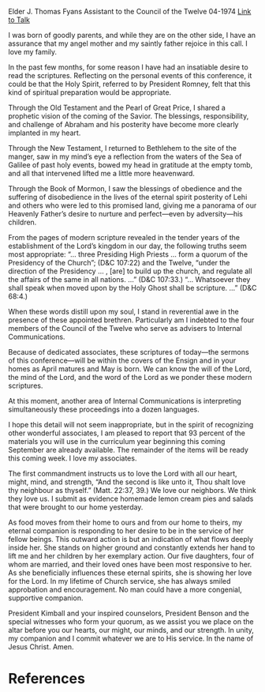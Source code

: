 Elder J. Thomas Fyans
Assistant to the Council of the Twelve
04-1974
[Link to Talk](https://www.churchofjesuschrist.org/study/general-conference/1974/04/commitment-to-serve?lang=eng)

I was born of goodly parents, and while they are on the other side, I have an assurance that my angel mother and my saintly father rejoice in this call. I love my family.

In the past few months, for some reason I have had an insatiable desire to read the scriptures. Reflecting on the personal events of this conference, it could be that the Holy Spirit, referred to by President Romney, felt that this kind of spiritual preparation would be appropriate.

Through the Old Testament and the Pearl of Great Price, I shared a prophetic vision of the coming of the Savior. The blessings, responsibility, and challenge of Abraham and his posterity have become more clearly implanted in my heart.

Through the New Testament, I returned to Bethlehem to the site of the manger, saw in my mind’s eye a reflection from the waters of the Sea of Galilee of past holy events, bowed my head in gratitude at the empty tomb, and all that intervened lifted me a little more heavenward.

Through the Book of Mormon, I saw the blessings of obedience and the suffering of disobedience in the lives of the eternal spirit posterity of Lehi and others who were led to this promised land, giving me a panorama of our Heavenly Father’s desire to nurture and perfect—even by adversity—his children.

From the pages of modern scripture revealed in the tender years of the establishment of the Lord’s kingdom in our day, the following truths seem most appropriate: “… three Presiding High Priests … form a quorum of the Presidency of the Church”; (D&C 107:22) and the Twelve, “under the direction of the Presidency … , [are] to build up the church, and regulate all the affairs of the same in all nations. …” (D&C 107:33.) “… Whatsoever they shall speak when moved upon by the Holy Ghost shall be scripture. …” (D&C 68:4.)

When these words distill upon my soul, I stand in reverential awe in the presence of these appointed brethren. Particularly am I indebted to the four members of the Council of the Twelve who serve as advisers to Internal Communications.

Because of dedicated associates, these scriptures of today—the sermons of this conference—will be within the covers of the Ensign and in your homes as April matures and May is born. We can know the will of the Lord, the mind of the Lord, and the word of the Lord as we ponder these modern scriptures.

At this moment, another area of Internal Communications is interpreting simultaneously these proceedings into a dozen languages.

I hope this detail will not seem inappropriate, but in the spirit of recognizing other wonderful associates, I am pleased to report that 93 percent of the materials you will use in the curriculum year beginning this coming September are already available. The remainder of the items will be ready this coming week. I love my associates.

The first commandment instructs us to love the Lord with all our heart, might, mind, and strength, “And the second is like unto it, Thou shalt love thy neighbour as thyself.” (Matt. 22:37, 39.) We love our neighbors. We think they love us. I submit as evidence homemade lemon cream pies and salads that were brought to our home yesterday.

As food moves from their home to ours and from our home to theirs, my eternal companion is responding to her desire to be in the service of her fellow beings. This outward action is but an indication of what flows deeply inside her. She stands on higher ground and constantly extends her hand to lift me and her children by her exemplary action. Our five daughters, four of whom are married, and their loved ones have been most responsive to her. As she beneficially influences these eternal spirits, she is showing her love for the Lord. In my lifetime of Church service, she has always smiled approbation and encouragement. No man could have a more congenial, supportive companion.

President Kimball and your inspired counselors, President Benson and the special witnesses who form your quorum, as we assist you we place on the altar before you our hearts, our might, our minds, and our strength. In unity, my companion and I commit whatever we are to His service. In the name of Jesus Christ. Amen.

# References
